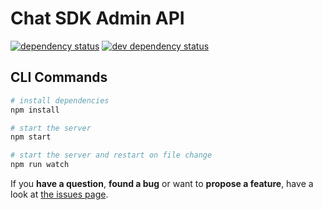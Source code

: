 # Chat SDK Admin API

[![dependency status](https://img.shields.io/david/pepebecker/chat-sdk-admin-api.svg)](https://david-dm.org/pepebecker/chat-sdk-admin-api)
[![dev dependency status](https://img.shields.io/david/dev/pepebecker/chat-sdk-admin-api.svg)](https://david-dm.org/pepebecker/chat-sdk-admin-api#info=devDependencies)

## CLI Commands

``` bash
# install dependencies
npm install

# start the server
npm start

# start the server and restart on file change
npm run watch
```

If you **have a question**, **found a bug** or want to **propose a feature**, have a look at [the issues page](https://github.com/pepebecker/chat-sdk-admin-api/issues).
